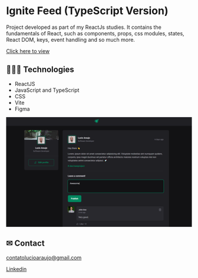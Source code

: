 # Ignite Feed (TypeScript Version)

Project developed as part of my ReactJs studies. It contains the fundamentals of React, such as components, props, css modules, states, React DOM, keys, event handling and so much more.

[Click here to view](https://luciofer.github.io/feed-react/)

## 👩🏾‍💻 Technologies

- ReactJS
- JavaScript and TypeScript
- CSS
- Vite
- Figma


![preview](./public/feed.PNG)

## ✉ Contact

contatolucioaraujo@gmail.com

[Linkedin](https://www.linkedin.com/in/lucioaraujo30/)

